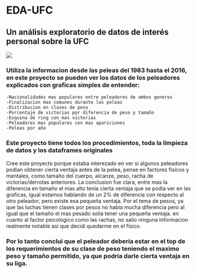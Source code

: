 # EDA-UFC
## Un análisis exploratorio de datos de interés personal sobre la UFC

![](https://github.com/MarioMassaro/EDA-UFC/tree/main/src/data/mma.PNG)

### Utiliza la informacion desde las peleas del 1983 hasta el 2016, en este proyecto se pueden ver los datos de los peleadores explicados con graficas simples de entender:

    -Nacionalidades mas populares entre peleadores de ambos generos
    -Finalizacion mas comunes durante las peleas
    -Distribucion en clases de peso
    -Porcentaje de victorias por diferencia de peso y tamaño
    -Esquina de ring con mas victorias
    -Peleadores mas populares con mas apariciones
    -Peleas por año
  
### Este proyecto tiene todos los procedimientos, toda la limpieza de datos y los dataframes originales

Cree este proyecto porque estaba interezado en ver si algunos peleadores podian obtener cierta ventaja antes de la pelea, pense en factores fisicos y mentales, como tamaño del cuerpo, alcanze, peso, racha de victorias/derrotas anteriores. La conclusion fue clara, entre mas la diferencia en tamaño el mas alto tenia cierta ventaja que se podia ver en las graficas, igual estamos hablando de un 2% de diferencia con respecto al otro peleador, pero existe esa pequeña ventaja. Por el tema de pesos, ya que las luchas tienen clases por pesos no habia mucha diferencia pero al igual que el tamaño el mas pesado solia tener una pequeña ventaja. en cuanto al factor psicologico como las rachas, no salio ninguna informacion realmente notable asi que decidi quedarme en el fisico.

### Por lo tanto conclui que el peleador deberia estar en el top de los requerimientos de su clase de peso teniendo el maximo peso y tamaño permitido, ya que podria darle cierta ventaja en su liga.
